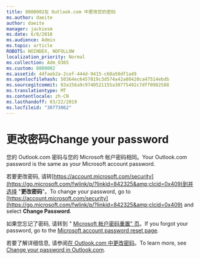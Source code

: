 ```yaml
---
title: 8000002在 Outlook.com 中更改您的密码
ms.author: daeite
author: daeite
manager: jackiesm
ms.date: 6/8/2018
ms.audience: Admin
ms.topic: article
ROBOTS: NOINDEX, NOFOLLOW
localization_priority: Normal
ms.collection: Adm_O365
ms.custom: 8000002
ms.assetid: 4dfaeb2a-2cef-444d-9415-c68a50df1a49
ms.openlocfilehash: 50364ec6457819c3d574a42a80420ca47514ebdb
ms.sourcegitcommit: 03a156a9c9740521155a30775492c7dff0982588
ms.translationtype: MT
ms.contentlocale: zh-CN
ms.lasthandoff: 03/22/2019
ms.locfileid: "30773062"
---
```

# <a name="change-your-password"></a><span data-ttu-id="f7970-102">更改密码</span><span class="sxs-lookup"><span data-stu-id="f7970-102">Change your password</span></span>

<span data-ttu-id="f7970-103">您的 Outlook.com 密码与您的 Microsoft 帐户密码相同。</span><span class="sxs-lookup"><span data-stu-id="f7970-103">Your Outlook.com password is the same as your Microsoft account password.</span></span>
  
<span data-ttu-id="f7970-104">若要更改密码, 请转[https://account.microsoft.com/security](https://go.microsoft.com/fwlink/p/?linkid=842325&amp;clcid=0x409)到并选择 "**更改密码**"。</span><span class="sxs-lookup"><span data-stu-id="f7970-104">To change your password, go to [https://account.microsoft.com/security](https://go.microsoft.com/fwlink/p/?linkid=842325&amp;clcid=0x409) and select **Change Password**.</span></span> 
  
<span data-ttu-id="f7970-105">如果您忘记了密码, 请转到 " [Microsoft 帐户密码重置" 页](https://go.microsoft.com/fwlink/p/?linkid=841909)。</span><span class="sxs-lookup"><span data-stu-id="f7970-105">If you forgot your password, go to the [Microsoft account password reset page](https://go.microsoft.com/fwlink/p/?linkid=841909).</span></span>
  
<span data-ttu-id="f7970-106">若要了解详细信息, 请参阅[在 Outlook.com 中更改密码](https://go.microsoft.com/fwlink/?linkid=873109)。</span><span class="sxs-lookup"><span data-stu-id="f7970-106">To learn more, see [Change your password in Outlook.com](https://go.microsoft.com/fwlink/?linkid=873109).</span></span>
  


